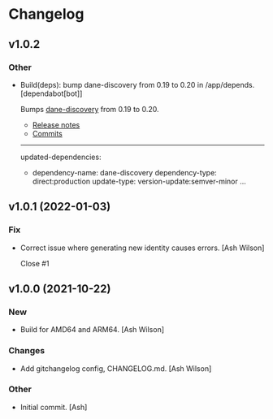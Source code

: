 # Changelog


## v1.0.2

### Other

* Build(deps): bump dane-discovery from 0.19 to 0.20 in /app/depends. [dependabot[bot]]

  Bumps [dane-discovery](https://github.com/valimail/dane_discovery) from 0.19 to 0.20.
  - [Release notes](https://github.com/valimail/dane_discovery/releases)
  - [Commits](https://github.com/valimail/dane_discovery/commits)

  ---
  updated-dependencies:
  - dependency-name: dane-discovery
    dependency-type: direct:production
    update-type: version-update:semver-minor
  ...


## v1.0.1 (2022-01-03)

### Fix

* Correct issue where generating new identity causes errors. [Ash Wilson]

  Close #1


## v1.0.0 (2021-10-22)

### New

* Build for AMD64 and ARM64. [Ash Wilson]

### Changes

* Add gitchangelog config, CHANGELOG.md. [Ash Wilson]

### Other

* Initial commit. [Ash]


